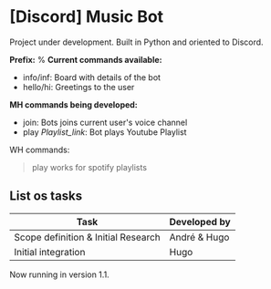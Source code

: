 # [Discord] Music Bot

Project under development. Built in Python and oriented to Discord.

**Prefix:** %
**Current commands available:**
- info/inf: Board with details of the bot
- hello/hi: Greetings to the user

**MH commands being developed:**
- join: Bots joins current user's voice channel
- play *Playlist_link*: Bot plays Youtube Playlist

WH commands:
> play works for spotify playlists

## List os tasks
Task | Developed by
------------ | -------------
Scope definition & Initial Research | André & Hugo
Initial integration | Hugo

Now running in version 1.1.
